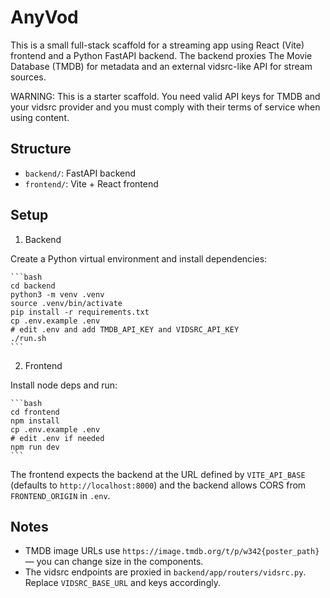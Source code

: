 # AnyVod

This is a small full-stack scaffold for a streaming app using React (Vite) frontend and a Python FastAPI backend. The backend proxies The Movie Database (TMDB) for metadata and an external vidsrc-like API for stream sources.

WARNING: This is a starter scaffold. You need valid API keys for TMDB and your vidsrc provider and you must comply with their terms of service when using content.

## Structure

- `backend/`: FastAPI backend
- `frontend/`: Vite + React frontend

## Setup

1. Backend

 Create a Python virtual environment and install dependencies:

    ```bash
    cd backend
    python3 -m venv .venv
    source .venv/bin/activate
    pip install -r requirements.txt
    cp .env.example .env
    # edit .env and add TMDB_API_KEY and VIDSRC_API_KEY
    ./run.sh
    ```

2. Frontend

 Install node deps and run:

    ```bash
    cd frontend
    npm install
    cp .env.example .env
    # edit .env if needed
    npm run dev
    ```

The frontend expects the backend at the URL defined by `VITE_API_BASE` (defaults to `http://localhost:8000`) and the backend allows CORS from `FRONTEND_ORIGIN` in `.env`.

## Notes

- TMDB image URLs use `https://image.tmdb.org/t/p/w342{poster_path}` — you can change size in the components.
- The vidsrc endpoints are proxied in `backend/app/routers/vidsrc.py`. Replace `VIDSRC_BASE_URL` and keys accordingly.
